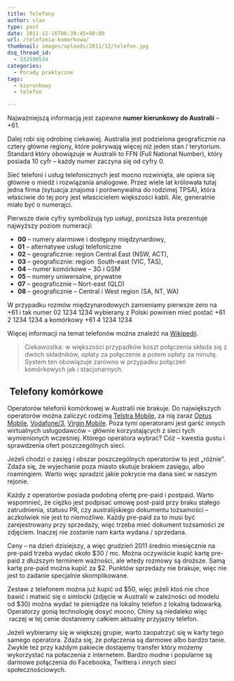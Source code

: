 ```yaml
---
title: Telefony
author: slav
type: post
date: 2011-12-16T06:39:45+00:00
url: /telefonia-komorkowa/
thumbnail: images/uploads/2011/12/telefon.jpg
dsq_thread_id:
  - 532590534
categories:
  - Porady praktyczne
tags:
  - kierunkowy
  - telefon

---
```

Najważniejszą informacją jest zapewne **numer kierunkowy do Australii** &#8211; +61.

Dalej robi się odrobinę ciekawiej. Australia jest podzielona geograficznie na cztery główne regiony, które pokrywają więcej niż jeden stan / terytorium. Standard który obowiązuje w Australii to FFN (Full National Number), który posiada 10 cyfr &#8211; każdy numer zaczyna się od cyfry 0.

<!--more-->

Sieć telefoni i usług telefonicznych jest mocno rozwinięta, ale opiera się głównie o miedź i rozwiązania analogowe. Przez wiele lat królowała tutaj jedna firma (sytuacja znajoma i porównywalna do rodzimej TPSA), która właściwie do tej pory jest właścicielem większości kabli. Ale, generalnie miało być o numerajci.

Pierwsze dwie cyfry symbolizują typ usługi, poniższa lista prezentuje najwyższy poziom numeracji:

  * **00** &#8211; numery alarmowe i dostępny międzynardowy,
  * **01** &#8211; alternatywe usługi telefoniczne
  * **02** &#8211; geograficznie: region Central East (NSW, ACT),
  * **03** &#8211; geograficznie: region  South-east (VIC, TAS),
  * **04** &#8211; numer komórkowe &#8211; 3G i GSM
  * **05** &#8211; numery uniwersalne, prywatne
  * **07** &#8211; geograficznie &#8211; Nort-east (QLD)
  * **08** &#8211; geograficznie &#8211; Central i West region (SA, NT, WA)

W przypadku rozmów międzynarodowych zamieniamy pierwsze zero na +61 i tak numer 02 1234 1234 wybierany z Polski powinien mieć postać +61 2 1234 1234 a komórkowy +61 4 1234 1234

Więcej informacji na temat telefonów można znaleźć na <a href="http://en.wikipedia.org/wiki/Telephone_numbers_in_Australia" target="_blank">Wikipedii</a>.

> Ciekawostka: w większości przypadków koszt połączenia składa się z dwóch składników, opłaty za połączenie a potem opłaty za minutę. System ten obowiązuje zarówno w przypadku połączeń komórkowych jak i stacjonarnych.

##  Telefony komórkowe

Operatorów telefonii komórkowej w Australii nie brakuje. Do największych operatorów można zaliczyć rodzimą <a href="http://www.telstra.com.au/mobile/" target="_blank">Telstra Mobile</a>, za nią zaraz <a href="https://www.optus.com.au/" target="_blank">Optus Mobile</a>, <a href="http://www.vodafone.com.au/personal/index.htm" target="_blank">Vodafone/3</a>, <a href="http://www.virginmobile.com.au/" target="_blank">Virgin Mobile</a>. Poza tymi operatorami jest garść innych wirtualnych usługodawców &#8211; głównie korzystających z sieci tych wymienionych wcześniej. Którego operatora wybrać? Cóż &#8211; kwestia gustu i sprawdzenia ofert poszczególnych sieci.

Jeżeli chodzi o zasięg i obszar poszczególnych operatorów to jest &#8222;różnie&#8221;. Zdaża się, że wyjechanie poza miasto skutuje brakiem zasięgu, albo roamingiem. Warto więc spradzić jakie pokrycie ma dana sieć w naszym rejonie.

Każdy z operatorów posiada podobną ofertę pre-paid i postpaid. Warto wspomnieć, że ciężko jest podpisać umowę post-paid przy braku stałego zatrudnienia, statusu PR, czy australijskiego dokumentu tożsamości &#8211; aczkolwiek nie jest to niemożliwe. Każdy pre-paid za to musi być zarejestrowany przy sprzedaży, więc trzeba mieć dokument tożsamości ze zdjęciem. Inaczej nie zostanie nam karta wydana / sprzedana.

Ceny &#8211; na dzień dzisiejszy, a więc grudzień 2011 średnio miesięcznie na pre-paid trzeba wydać około $30 / mc. Można oczywiście kupić kartę pre-paid z dłuższym terminem ważności, ale wtedy rozmowy są droższe. Samą kartę pre-paid można kupić za $2. Punktów sprzedaży nie brakuje, więc nie jest to zadanie specjalnie skomplikowane.

Zestaw z telefonem można już kupić od $50, więc jeżeli ktoś nie chce bawić i matwić się o simlocki (zdjęcie w Australii w zależności od modelu od $30) można wydać te pieniądze na lokalny telefon z lokalną ładowarką. Operatorzy gonią technologię dosyć mocno, Chiny są niedaleko więc  raczej w tej cenie dostaniemy całkiem aktualny przyjazny telefon.

Jeżeli wybieramy się w większej grupie, warto zaopatrzyć się w karty tego samego operatora. Zdaża się, że połączenia są darmowe albo bardzo tanie. Zwykle też przy każdym pakiecie dostajemy transfer który możemy wykorzystać na połaczenia z internetem. Bardzo modne i popularne są darmowe połączenia do Facebooka, Twittera i innych sieci społecznościowych.
